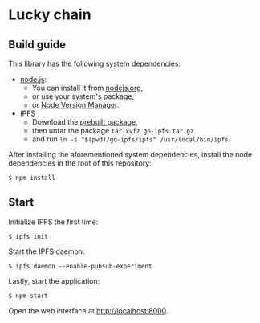 # Lucky chain

## Build guide

This library has the following system dependencies:

* [node.js](https://nodejs.org/): 
  * You can install it from [nodejs.org](https://nodejs.org/en/),
  * or use your system's package,
  * or [Node Version Manager](https://github.com/creationix/nvm).
* [IPFS](https://ipfs.io/)
  * Download the [prebuilt package](https://ipfs.io/docs/install/),
  * then untar the package `tar xvfz go-ipfs.tar.gz`
  * and run `ln -s "$(pwd)/go-ipfs/ipfs" /usr/local/bin/ipfs`.

After installing the aforementioned system dependencies, install the node dependencies in the root of this repository:

```
$ npm install
```

## Start

Initialize IPFS the first time:

```
$ ipfs init
```

Start the IPFS daemon:

```
$ ipfs daemon --enable-pubsub-experiment
```

Lastly, start the application:
```
$ npm start
```

Open the web interface at [http://localhost:8000](http://localhost:8000).
